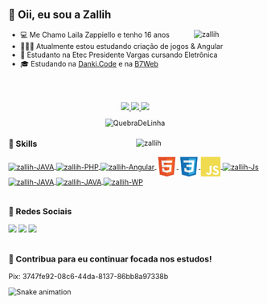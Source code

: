 ## 💜 Oii, eu sou a Zallih

<div>
<img align="right" alt="zallih" width="135" src="https://cdn.discordapp.com/attachments/1109120423297294356/1115676832709234715/download20230602132208.png">
  
- 💻 Me Chamo Laila Zappiello e tenho 16 anos <br>
- 👩🏽‍💻 Atualmente estou estudando criação de jogos & Angular<br>
- 📖 Estudanto na Etec Presidente Vargas cursando Eletrônica  
- 🎓 Estudando na <a href="https://cursos.dankicode.com/">Danki.Code</a> e na <a href="https://b7web.com.br/">B7Web</a>  
</div>

<br><br>

<div>
  <a href ="https://github.com/zallih">
    <p align="center">
      <img height="150em" src="https://github-readme-stats.vercel.app/api?username=zallih&show_icons=true&theme=tokyonight&include_all_commits=true&count_private=true"/>
      <img height="150em" src="https://github-readme-stats.vercel.app/api/top-langs/?username=zallih&layout=compact&langs_count=7&theme=tokyonight"/>
      <img height="150em" src="http://github-readme-streak-stats.herokuapp.com?user=zallih&theme=tokyonight&date_format=j%20M%5B%20Y%5D"/>
     </p>
  </a>
</div>


<p align="middle">
  <img width="185" alt="QuebraDeLinha" src="https://media.discordapp.net/attachments/783761333358166056/875852044928425984/divider-2461548_640.png">
</p>


<div>
    <img align="right" alt="zallih" width="250" src="https://cdn.discordapp.com/attachments/1109120423297294356/1115676185888817182/octocat-1686068325751.png">
  <h3> 💜 Skills</h3>
  <a href="https://github.com/zallih">
  <img align="center" alt="zallih-JAVA" height="40" width="40" src="https://cdn.jsdelivr.net/gh/devicons/devicon/icons/java/java-original.svg">
  <img align="center" alt="zallih-PHP" height="40" width="40" src="https://www.pngkey.com/png/full/360-3603565_php-logo-png-logo-php.png">
    <img align="center" alt="zallih-Angular" height="40" width="40" src="https://angular.io/assets/images/logos/angularjs/AngularJS-Shield.svg">
  <img align="center" alt="zallih-HTML" height="40" width="40" src="https://raw.githubusercontent.com/devicons/devicon/master/icons/html5/html5-original.svg">
  <img align="center" alt="zalli-CSS" height="40" width="40" src="https://raw.githubusercontent.com/devicons/devicon/master/icons/css3/css3-original.svg">
  <img align="center" alt="zallih-Js" height="40" width="40" src="https://raw.githubusercontent.com/devicons/devicon/master/icons/javascript/javascript-plain.svg">
    <img align="center" alt="zallih-Js" height="40" width="40" src="https://w7.pngwing.com/pngs/915/519/png-transparent-typescript-hd-logo-thumbnail.png">
    <img align="center" alt="zallih-JAVA" height="40" width="40" src="https://coal.gamemaker.io/sites/5d75794b3c84c70006700381/theme/images/og/thumbnail_gm_logo.png?1677843242">
    <img align="center" alt="zallih-JAVA" height="40" width="40" src="https://companieslogo.com/img/orig/U-ea48bc1d.png?t=1634728034">
    <img align="center" alt="zallih-WP" height="40" width="40" src="https://upload.wikimedia.org/wikipedia/commons/9/93/Wordpress_Blue_logo.png">
    </a>
<br><br>
<h3>💜 Redes Sociais</h3>
  <a href="https://www.instagram.com/laila_zappiello/" target="_blank"><img src="https://img.shields.io/badge/-Instagram-%23E4405F?style=for-the-badge&logo=instagram&logoColor=white" target="blank"></a>
  <a href="https://www.facebook.com/laila.zappiello.5/" target="_blank"><img src="https://img.shields.io/badge/Facebook-1877F2?style=for-the-badge&logo=facebook&logoColor=white" target="blank"></a> 
  <a href="https://www.linkedin.com/in/laila-zappiello/" target="_blank"><img src="https://img.shields.io/badge/-LinkedIn-%230077B5?style=for-the-badge&logo=linkedin&logoColor=white" target="_blank"></a> 
<br><br>
 <h3> 💜 Contribua para eu continuar focada nos estudos!</h3>
  Pix: 3747fe92-08c6-44da-8137-86bb8a97338b
  
  
  ![Snake animation](https://github.com/zallih/zallih/blob/output/github-contribution-grid-snake.svg)

</div>

